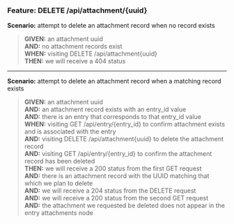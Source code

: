 ### Feature: DELETE /api/attachment/{uuid}

**Scenario:** attempt to delete an attachment record when no record exists
> **GIVEN:** an attachment uuid  
> **AND:** no attachment records exist  
> **WHEN:** visiting DELETE /api/attachment{uuid}    
> **THEN:** we will receive a 404 status  

- - -

**Scenario:** attempt to delete an attachment record when a matching record exists
> **GIVEN:** an attachment uuid  
> **AND:** an attachment record exists with an entry_id value  
> **AND:** there is an entry that corresponds to that entry_id value  
> **WHEN:** visiting GET /api/entry/{entry_id} to confirm attachment exists and is associated with the entry  
> **AND:** visiting DELETE /api/attachment{uuid} to delete the attachment record  
> **AND:** visiting GET /api/entry/{entry_id} to confirm the attachment record has been deleted  
> **THEN:** we will receive a 200 status from the first GET request  
> **AND:** there is an attachment record with the UUID matching that which we plan to delete  
> **AND:** we will receive a 204 status from the DELETE request  
> **AND:** we will receive a 200 status from the second GET request  
> **AND:** the attachment we requested be deleted does not appear in the entry attachments node